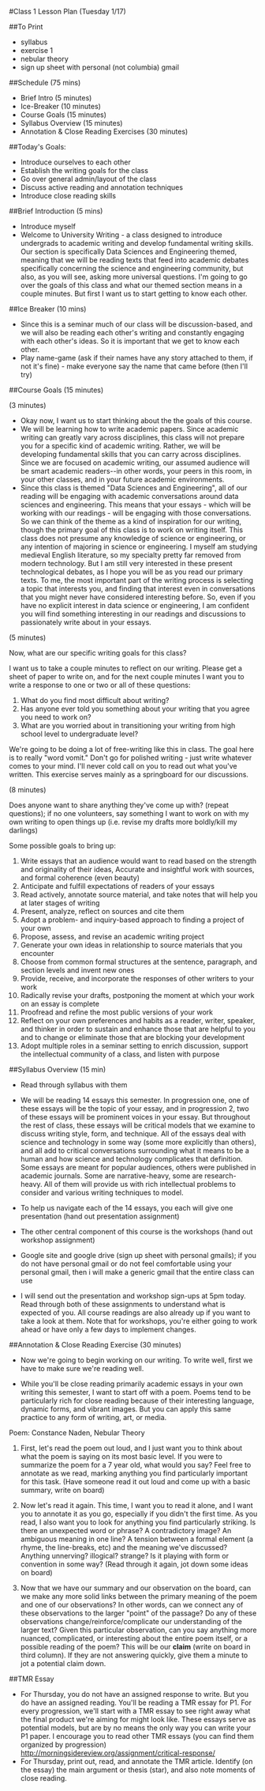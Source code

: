 #Class 1 Lesson Plan (Tuesday 1/17)

##To Print
- syllabus
- exercise 1
- nebular theory
- sign up sheet with personal (not columbia) gmail

##Schedule (75 mins)
- Brief Intro (5 minutes)
- Ice-Breaker (10 minutes)
- Course Goals (15 minutes)
- Syllabus Overview (15 minutes)
- Annotation & Close Reading Exercises (30 minutes)

##Today's Goals:
- Introduce ourselves to each other
- Establish the writing goals for the class
- Go over general admin/layout of the class
- Discuss active reading and annotation techniques
- Introduce close reading skills

##Brief Introduction (5 mins)
- Introduce myself
- Welcome to University Writing - a class designed to introduce undergrads to academic writing and develop fundamental writing skills. Our section is specifically Data Sciences and Engineering themed, meaning that we will be reading texts that feed into academic debates specifically concerning the science and engineering community, but also, as you will see, asking more universal questions. I'm going to go over the goals of this class and what our themed section means in a couple minutes. But first I want us to start getting to know each other.

##Ice Breaker (10 mins)
- Since this is a seminar much of our class will be discussion-based, and we will also be reading each other's writing and constantly engaging with each other's ideas. So it is important that we get to know each other.
- Play name-game (ask if their names have any story attached to them, if not it's fine) - make everyone say the name that came before (then I'll try)

##Course Goals (15 minutes)

(3 minutes)

- Okay now, I want us to start thinking about the the goals of this course.
- We will be learning how to write academic papers. Since academic writing can greatly vary across disciplines, this class will not prepare you for a specific kind of academic writing. Rather, we will be developing fundamental skills that you can carry across disciplines. Since we are focused on academic writing, our assumed audience will be smart academic readers--in other words, your peers in this room, in your other classes, and in your future academic environments.
- Since this class is themed "Data Sciences and Engineering", all of our reading will be engaging with academic conversations around data sciences and engineering. This means that your essays - which will be working with our readings - will be engaging with those conversations. So we can think of the theme as a kind of inspiration for our writing, though the primary goal of this class is to work on writing itself. This class does not presume any knowledge of science or engineering, or any intention of majoring in science or engineering. I myself am studying medieval English literature, so my specialty pretty far removed from modern technology. But I am still very interested in these present technological debates, as I hope you will be as you read our primary texts. To me, the most important part of the writing process is selecting a topic that interests you, and finding that interest even in conversations that you might never have considered interesting before. So, even if you have no explicit interest in data science or engineering, I am confident you will find something interesting in our readings and discussions to passionately write about in your essays.

(5 minutes)

Now, what are our specific writing goals for this class?

I want us to take a couple minutes to reflect on our writing. Please get a sheet of paper to write on, and for the next couple minutes I want you to write a response to one or two or all of these questions:

1) What do you find most difficult about writing?
2) Has anyone ever told you something about your writing that you agree you need to work on?
3) What are you worried about in transitioning your writing from high school level to undergraduate level?

We're going to be doing a lot of free-writing like this in class. The goal here is to really "word vomit." Don't go for polished writing - just write whatever comes to your mind. I'll never cold call on you to read out what you've written. This exercise serves mainly as a springboard for our discussions.

(8 minutes)

Does anyone want to share anything they've come up with? (repeat questions); if no one volunteers, say something I want to work on with my own writing to open things up (i.e. revise my drafts more boldly/kill my darlings)

Some possible goals to bring up:

1. Write essays that an audience would want to read based on the strength and originality of their ideas, Accurate and insightful work with sources, and formal coherence (even beauty)
2. Anticipate and fulfill expectations of readers of your essays
3. Read actively, annotate source material, and take notes that will help you at later stages of writing
4. Present, analyze, reflect on sources and cite them
5. Adopt a problem- and inquiry-based approach to finding a project of your own
6. Propose, assess, and revise an academic writing project
7. Generate your own ideas in relationship to source materials that you encounter
8. Choose from common formal structures at the sentence, paragraph, and section levels and invent new ones
9. Provide, receive, and incorporate the responses of other writers to your work
10. Radically revise your drafts, postponing the moment at which your work on an essay is complete
11. Proofread and refine the most public versions of your work
12. Reflect on your own preferences and habits as a reader, writer, speaker, and thinker in order to sustain and enhance those that are helpful to you and to change or eliminate those that are blocking your development
13. Adopt multiple roles in a seminar setting to enrich discussion, support the intellectual community of a class, and listen with purpose

##Syllabus Overview (15 min)
- Read through syllabus with them 

- We will be reading 14 essays this semester. In progression one, one of these essays will be the topic of your essay, and in progression 2, two of these essays will be prominent voices in your essay. But throughout the rest of class, these essays will be critical models that we examine to discuss writing style, form, and technique. All of the essays deal with science and technology in some way (some more explicitly than others), and all add to critical conversations surrounding what it means to be a human and how science and technology complicates that definition. Some essays are meant for popular audiences, others were published in academic journals. Some are narrative-heavy, some are research-heavy. All of them will provide us with rich intellectual problems to consider and various writing techniques to model.  

- To help us navigate each of the 14 essays, you each will give one presentation (hand out presentation assignment)

- The other central component of this course is the workshops (hand out workshop assignment)

- Google site and google drive (sign up sheet with personal gmails); if you do not have personal gmail or do not feel comfortable using your personal gmail, then i will make a generic gmail that the entire class can use

- I will send out the presentation and workshop sign-ups at 5pm today. Read through both of these assignments to understand what is expected of you. All course readings are also already up if you want to take a look at them. Note that for workshops, you're either going to work ahead or have only a few days to implement changes.

##Annotation & Close Reading Exercise (30 minutes)

- Now we're going to begin working on our writing. To write well, first we have to make sure we're reading well.

- While you'll be close reading primarily academic essays in your own writing this semester, I want to start off with a poem. Poems tend to be particularly rich for close reading because of their interesting language, dynamic forms, and vibrant images. But you can apply this same practice to any form of writing, art, or media.

Poem: Constance Naden, Nebular Theory

1. First, let's read the poem out loud, and I just want you to think about what the poem is saying on its most basic level. If you were to summarize the poem for a 7 year old, what would you say? Feel free to annotate as we read, marking anything you find particularly important for this task. (Have someone read it out loud and come up with a basic summary, write on board)

2. Now let's read it again. This time, I want you to read it alone, and I want you to annotate it as you go, especially if you didn't the first time. As you read, I also want you to look for anything you find particularly striking. Is there an unexpected word or phrase? A contradictory image? An ambiguous meaning in one line? A tension between a formal element (a rhyme, the line-breaks, etc) and the meaning we've discussed? Anything unnerving? illogical? strange? Is it playing with form or convention in some way? (Read through it again, jot down some ideas on board)

3. Now that we have our summary and our observation on the board, can we make any more solid links between the primary meaning of the poem and one of our observations? In other words, can we connect any of these observations to the larger "point" of the passage? Do any of these observations change/reinforce/complicate our understanding of the larger text? Given this particular observation, can you say anything more nuanced, complicated, or interesting about the entire poem itself, or a possible reading of the poem? This will be our **claim** (write on board in third column). If they are not answering quickly, give them a minute to jot a potential claim down.


##TMR Essay
- For Thursday, you do not have an assigned response to write. But you do have an assigned reading. You'll be reading a TMR essay for P1. For every progression, we'll start with a TMR essay to see right away what the final product we're aiming for might look like. These essays serve as potential models, but are by no means the only way you can write your P1 paper. I encourage you to read other TMR essays (you can find them organized by progression) http://morningsidereview.org/assignment/critical-response/
- For Thursday, print out, read, and annotate the TMR article. Identify (on the essay) the main argument or thesis (star), and also note moments of close reading. 
